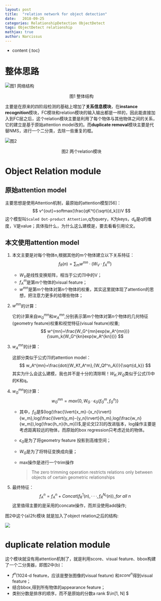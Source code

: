 ```yaml
---
layout: post
title:  "relation network for object detection"
date:   2018-09-25
categories: RelationshipDetection ObjectDetect
tags: ObjectDetect relationship
mathjax: true
author: Narcissus
---
```


* content
{:toc}
# 整体思路

![图1 网络结构](https://ws1.sinaimg.cn/large/005IsqTWgy1fvm0sxgcjkj30fb0aq41o.jpg)

<center>图1 整体结构</center>

主要是在原来的四阶段检测的基础上增加了**关系信息模块**，在**instance recognition**模块，FC模块和relation模块的输入输出都是一样的，因此能直接加入到FC层之后，这个relation模块主要是利用了每个物体与其他物体之间的关系，它的建立是基于原始attention model改的。而**duplicate removal**模块主要是代替NMS，进行一个二分类，去除一些重复的框。



![图2](https://ws1.sinaimg.cn/large/005IsqTWgy1fvm4usktx5j30gl0ditat.jpg)

<center>图2 两个relation模块</center>

# Object Relation module

## 原始attention model

主要思想是使用Attention机制，最原始的attention模型[56]：
$$
v^{out}=softmax(\frac{qK^t}{\sqrt{d_k}})V
$$
这个模型叫`Scaled Dot-product Attention`,q为query，K为keys，$d_k$是q的维度，V是value；具体指什么，为什么这么建模是，要去看看引用论文。

## 本文使用attention model

1. 本文主要是对每个物体n,根据其他的m个物体建立以下关系特征：
   $$
   f_R(n)=\sum_m{w^{mn}·(W_V·f_A^m)}
   $$

   - $W_V$是线性变换矩阵，相当于公式(1)中的V；
   - $f_A^m$是第m个物体的visual feature；
   - $w^{mn}$是第m个物体对第n个物体的权重，其实这里就体现了attention的思想，把注意力更多的给哪些物体；

2. $w^{mn}$的计算：

   它的计算来自$w^{mn}_G$和$w_A^{mn}$,分别表示第m个物体对第n个物体的几何特征(geometry feature)权重和视觉特征(visual feature)权重;
   $$
   w^{mn}=\frac{W_G^{mn}exp(w_A^{mn})}{\sum_k{W_G^{kn}exp(w_A^{kn})}}
   $$

3. $w_A^{mn}$的计算：

   这部分类似于公式(1)的attention model：
   $$
   w_A^{mn}=\frac{dot({W_Kf_A^m},{W_Qf^n_A})}{\sqrt{d_k}}
   $$
   其实为什么会这么建模，我也并不是十分的清除啊！$W_K$,$W_Q$类似于公式(1)中的K和q。

4. $w_G^{mn}$的计算：
   $$
   w_G^{mn}=max\{0,W_G·\epsilon_G(f_G^m,f_G^n)\}
   $$

   - 其中，$f_G$是$(log(\frac{\lvert{x_m}-{x_n}\rvert}{w_m},log(\frac{\lvert{y_m}-{y_n}\rvert}{h_m},log(\frac{w_n}{w_m}),log(\frac{h_n}{h_m}))$,是论文[23]的改进版本，log操作主要是考虑距离较远的物体，而原始的box regression只考虑近处的物体。

   - $\epsilon_G$是为了将geometry feature 投影到高维空间；

   - $W_G$是为了将特征变换成向量；

   - max操作是进行一个trim操作

     > The zero trimming operation restricts relations only between objects of certain geometric relationships

5. 最终特征：
   $$
   f_A^n=f_A^n+Concat(f_R^1(n),···,f_R^{N_r}(n)),for\ all\ n
   $$
   这里值得主要的是采用的concate操作，而并没使用add操作;

图2中这个(a)2fc模块 就是加入了object relation之后的结构:

![](https://ws1.sinaimg.cn/large/005IsqTWgy1fvm52lk5lpj30e104g74y.jpg)

# duplicate relation module

这个模块就没有用attention机制了，就是利用score、visual feature、bbox构建了一个二分类器，即图2中(b)：

- $f^n$(1024-d feature，应该是整张图像的visual feature) 和$score^n$得到visual feature；
- 结合bbox,得到所有物体的appearance feature；
- 类别分数是排序的顺序，而不是原始的分数a rank $\in[1, N] $



